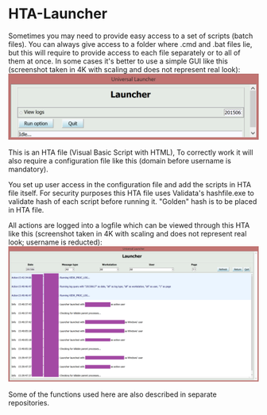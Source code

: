 # HTA-Launcher
Sometimes you may need to provide easy access to a set of scripts (batch files). You can always give access to a folder where .cmd and .bat files lie, but this will require to provide access to each file separately or to all of them at once. In some cases it's better to use a simple GUI like this (screenshot taken in 4K with scaling and does not represent real look):
![alt UI sample](https://raw.githubusercontent.com/Simbiat/HTA-Launcher/master/launchmain.png)

This is an HTA file (Visual Basic Script with HTML), To correctly work it will also require a configuration file like this (domain before username is mandatory).

You set up user access in the configuration file and add the scripts in HTA file itself. For security purposes this HTA file uses Validata's hashfile.exe to validate hash of each script before running it. "Golden" hash is to be placed in HTA file.

All actions are logged into a logfile which can be viewed through this HTA like this (screenshot taken in 4K with scaling and does not represent real look; username is reducted): ![alt Logs sample](https://raw.githubusercontent.com/Simbiat/HTA-Launcher/master/luancherlogs.png)

Some of the functions used here are also described in separate repositories.
